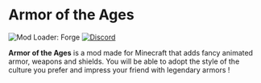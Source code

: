 # Armor of the Ages
![Mod Loader: Forge](https://img.shields.io/badge/loader-forge-1976d2?style=flat-square&color=orange&logo=curseforge&labelColor=0d1117)
<a href="https://discord.gg/MrHu9MJ">
  <img alt="Discord" src="https://img.shields.io/discord/303974483591692289?color=informational&label=discord&logo=discord&style=flat-square&logoColor=white&labelColor=0d1117">
</a>

**Armor of the Ages** is a mod made for Minecraft that adds fancy animated armor, weapons and shields. You will be able to adopt the style of the culture you prefer and impress your friend with legendary armors ! 